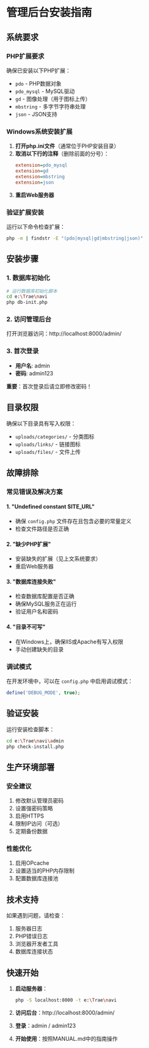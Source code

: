 # 管理后台安装指南

## 系统要求

### PHP扩展要求
确保已安装以下PHP扩展：
- `pdo` - PHP数据对象
- `pdo_mysql` - MySQL驱动
- `gd` - 图像处理（用于图标上传）
- `mbstring` - 多字节字符串处理
- `json` - JSON支持

### Windows系统安装扩展

1. **打开php.ini文件**（通常位于PHP安装目录）
2. **取消以下行的注释**（删除前面的分号）：
   ```ini
   extension=pdo_mysql
   extension=gd
   extension=mbstring
   extension=json
   ```
3. **重启Web服务器**

### 验证扩展安装
运行以下命令检查扩展：
```bash
php -m | findstr -E "(pdo|mysql|gd|mbstring|json)"
```

## 安装步骤

### 1. 数据库初始化
```bash
# 运行数据库初始化脚本
cd e:\Trae\navi
php db-init.php
```

### 2. 访问管理后台
打开浏览器访问：http://localhost:8000/admin/

### 3. 首次登录
- **用户名**: admin
- **密码**: admin123

**重要**：首次登录后请立即修改密码！

## 目录权限

确保以下目录具有写入权限：
- `uploads/categories/` - 分类图标
- `uploads/links/` - 链接图标
- `uploads/files/` - 文件上传


## 故障排除

### 常见错误及解决方案

#### 1. "Undefined constant SITE_URL"
- 确保 `config.php` 文件存在且包含必要的常量定义
- 检查文件路径是否正确

#### 2. "缺少PHP扩展"
- 安装缺失的扩展（见上文系统要求）
- 重启Web服务器

#### 3. "数据库连接失败"
- 检查数据库配置是否正确
- 确保MySQL服务正在运行
- 验证用户名和密码

#### 4. "目录不可写"
- 在Windows上，确保IIS或Apache有写入权限
- 手动创建缺失的目录

### 调试模式
在开发环境中，可以在 `config.php` 中启用调试模式：
```php
define('DEBUG_MODE', true);
```

## 验证安装

运行安装检查脚本：
```bash
cd e:\Trae\navi\admin
php check-install.php
```

## 生产环境部署

### 安全建议
1. 修改默认管理员密码
2. 设置强密码策略
3. 启用HTTPS
4. 限制IP访问（可选）
5. 定期备份数据

### 性能优化
1. 启用OPcache
2. 设置适当的PHP内存限制
3. 配置数据库连接池

## 技术支持

如果遇到问题，请检查：
1. 服务器日志
2. PHP错误日志
3. 浏览器开发者工具
4. 数据库连接状态

## 快速开始

1. **启动服务器**：
   ```bash
   php -S localhost:8000 -t e:\Trae\navi
   ```

2. **访问后台**：http://localhost:8000/admin/

3. **登录**：admin / admin123

4. **开始使用**：按照MANUAL.md中的指南操作